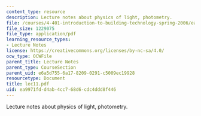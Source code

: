 ```yaml
---
content_type: resource
description: Lecture notes about physics of light, photometry.
file: /courses/4-401-introduction-to-building-technology-spring-2006/ea9971fdd4ab4cc768d6cdc4ddd8f446_lec11.pdf
file_size: 1229075
file_type: application/pdf
learning_resource_types:
- Lecture Notes
license: https://creativecommons.org/licenses/by-nc-sa/4.0/
ocw_type: OCWFile
parent_title: Lecture Notes
parent_type: CourseSection
parent_uid: e6a5d755-6a17-8209-0291-c5009ec19928
resourcetype: Document
title: lec11.pdf
uid: ea9971fd-d4ab-4cc7-68d6-cdc4ddd8f446
---
```

Lecture notes about physics of light, photometry.